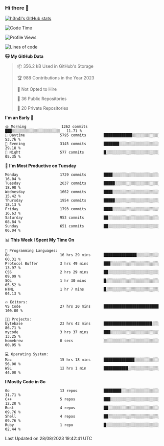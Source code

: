 ### Hi there 👋

[![h3n4l's GitHub stats](https://github-readme-stats.vercel.app/api?username=h3n4l&count_private=true&show_icons=true&theme=radical)](https://github.com/h3n4l/github-readme-stats)

<!--START_SECTION:waka-->
![Code Time](http://img.shields.io/badge/Code%20Time-1%2C538%20hrs%2013%20mins-blue)

![Profile Views](http://img.shields.io/badge/Profile%20Views-1-blue)

![Lines of code](https://img.shields.io/badge/From%20Hello%20World%20I%27ve%20Written-3.0%20million%20lines%20of%20code-blue)

**🐱 My GitHub Data** 

> 📦 356.2 kB Used in GitHub's Storage 
 > 
> 🏆 988 Contributions in the Year 2023
 > 
> 🚫 Not Opted to Hire
 > 
> 📜 36 Public Repositories 
 > 
> 🔑 20 Private Repositories 
 > 
**I'm an Early 🐤** 

```text
🌞 Morning                1262 commits        ███░░░░░░░░░░░░░░░░░░░░░░   11.71 % 
🌆 Daytime                5795 commits        █████████████░░░░░░░░░░░░   53.76 % 
🌃 Evening                3145 commits        ███████░░░░░░░░░░░░░░░░░░   29.18 % 
🌙 Night                  577 commits         █░░░░░░░░░░░░░░░░░░░░░░░░   05.35 % 
```
📅 **I'm Most Productive on Tuesday** 

```text
Monday                   1729 commits        ████░░░░░░░░░░░░░░░░░░░░░   16.04 % 
Tuesday                  2037 commits        █████░░░░░░░░░░░░░░░░░░░░   18.90 % 
Wednesday                1662 commits        ████░░░░░░░░░░░░░░░░░░░░░   15.42 % 
Thursday                 1954 commits        █████░░░░░░░░░░░░░░░░░░░░   18.13 % 
Friday                   1793 commits        ████░░░░░░░░░░░░░░░░░░░░░   16.63 % 
Saturday                 953 commits         ██░░░░░░░░░░░░░░░░░░░░░░░   08.84 % 
Sunday                   651 commits         ██░░░░░░░░░░░░░░░░░░░░░░░   06.04 % 
```


📊 **This Week I Spent My Time On** 

```text
💬 Programming Languages: 
Go                       16 hrs 29 mins      ███████████████░░░░░░░░░░   60.31 % 
Protocol Buffer          3 hrs 49 mins       ███░░░░░░░░░░░░░░░░░░░░░░   13.97 % 
CSS                      2 hrs 29 mins       ██░░░░░░░░░░░░░░░░░░░░░░░   09.09 % 
SQL                      1 hr 30 mins        █░░░░░░░░░░░░░░░░░░░░░░░░   05.52 % 
HTML                     1 hr 7 mins         █░░░░░░░░░░░░░░░░░░░░░░░░   04.13 % 

🔥 Editors: 
VS Code                  27 hrs 20 mins      █████████████████████████   100.00 % 

🐱‍💻 Projects: 
bytebase                 23 hrs 42 mins      ██████████████████████░░░   86.71 % 
mycode                   3 hrs 37 mins       ███░░░░░░░░░░░░░░░░░░░░░░   13.25 % 
homebrew                 0 secs              ░░░░░░░░░░░░░░░░░░░░░░░░░   00.05 % 

💻 Operating System: 
Mac                      15 hrs 18 mins      ██████████████░░░░░░░░░░░   56.00 % 
WSL                      12 hrs 1 min        ███████████░░░░░░░░░░░░░░   44.00 % 
```

**I Mostly Code in Go** 

```text
Go                       13 repos            ████████░░░░░░░░░░░░░░░░░   31.71 % 
C++                      5 repos             ███░░░░░░░░░░░░░░░░░░░░░░   12.20 % 
Rust                     4 repos             ██░░░░░░░░░░░░░░░░░░░░░░░   09.76 % 
Shell                    4 repos             ██░░░░░░░░░░░░░░░░░░░░░░░   09.76 % 
Ruby                     1 repo              █░░░░░░░░░░░░░░░░░░░░░░░░   02.44 % 
```




 Last Updated on 28/08/2023 19:42:41 UTC
<!--END_SECTION:waka-->

